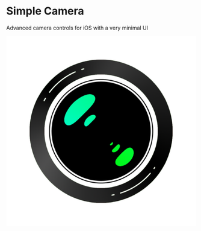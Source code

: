 # Simple Camera
Advanced camera controls for iOS with a very minimal UI

![icono](https://raw.githubusercontent.com/pablopunk/SimpleCamera/master/icono.png)